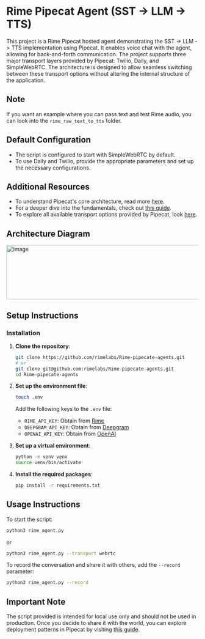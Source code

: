 # Rime Pipecat Agent (SST -> LLM -> TTS)

This project is a Rime Pipecat hosted agent demonstrating the SST -> LLM -> TTS implementation using Pipecat. It enables voice chat with the agent, allowing for back-and-forth communication. The project supports three major transport layers provided by Pipecat: Twilio, Daily, and SimpleWebRTC. The architecture is designed to allow seamless switching between these transport options without altering the internal structure of the application.

## Note

If you want an example where you can pass text and test Rime audio, you can look into the `rime_raw_text_to_tts` folder.

## Default Configuration

- The script is configured to start with SimpleWebRTC by default.
- To use Daily and Twilio, provide the appropriate parameters and set up the necessary configurations.

## Additional Resources

- To understand Pipecat's core architecture, read more [here](https://docs.pipecat.ai/getting-started/core-concepts).
- For a deeper dive into the fundamentals, check out [this guide](https://docs.pipecat.ai/guides/fundamentals).
- To explore all available transport options provided by Pipecat, look [here](https://docs.pipecat.ai/server/services/transport/daily).

## Architecture Diagram

<img width="1393" height="142" alt="image" src="https://github.com/user-attachments/assets/683b6ff7-41e5-411c-80c4-511171f73ea8" />


## Setup Instructions

### Installation

1. **Clone the repository**:
   ```bash
   git clone https://github.com/rimelabs/Rime-pipecate-agents.git
   # or
   git clone git@github.com:rimelabs/Rime-pipecate-agents.git
   cd Rime-pipecate-agents
   ```

2. **Set up the environment file**:
   ```bash
   touch .env
   ```

   Add the following keys to the `.env` file:
   - `RIME_API_KEY`: Obtain from [Rime](https://app.rime.ai/tokens/)
   - `DEEPGRAM_API_KEY`: Obtain from [Deepgram](https://console.deepgram.com/project)
   - `OPENAI_API_KEY`: Obtain from [OpenAI](https://platform.openai.com/settings/organization/api-keys)

3. **Set up a virtual environment**:
   ```bash
   python -m venv venv
   source venv/bin/activate
   ```

4. **Install the required packages**:
   ```bash
   pip install -r requirements.txt
   ```

## Usage Instructions

To start the script:

  ```bash
  python3 rime_agent.py
  ```
  or
  ```bash
  python3 rime_agent.py --transport webrtc
  ```

To record the conversation and share it with others, add the `--record` parameter:
```bash
python3 rime_agent.py --record
```

## Important Note

The script provided is intended for local use only and should not be used in production. Once you decide to share it with the world, you can explore deployment patterns in Pipecat by visiting [this guide](https://docs.pipecat.ai/guides/deployment/overview).
